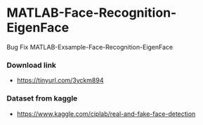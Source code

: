 # MATLAB-Face-Recognition-EigenFace
Bug Fix MATLAB-Exsample-Face-Recognition-EigenFace

### Download link
- https://tinyurl.com/3yckm894

### Dataset from kaggle
- https://www.kaggle.com/ciplab/real-and-fake-face-detection
